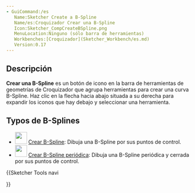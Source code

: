 ```yaml
---
- GuiCommand:/es
   Name:Sketcher Create a B-Spline
   Name/es:Croquizador Crear una B-Spline
   Icon:Sketcher_CompCreateBSpline.png
   MenuLocation:Ninguno (sólo barra de herramientas)
   Workbenches:[Croquizador](Sketcher_Workbench/es.md)
   Version:0.17
---
```



</div>

## Descripción

**Crear una B-Spline** es un botón de icono en la barra de herramientas de geometrías de Croquizador que agrupa herramientas para crear una curva B-Spline. Haz clic en la flecha hacia abajo situada a su derecha para expandir los iconos que hay debajo y seleccionar una herramienta.

## Typos de B-Splines 

-   <img alt="" src=images/Sketcher_CreateBSpline.svg  style="width:32px;"> [Crear B-Spline](Sketcher_CreateBSpline/es.md): Dibuja una B-Spline por sus puntos de control.
-   <img alt="" src=images/Sketcher_CreatePeriodicBSpline.svg  style="width:32px;"> [Crear B-Spline periódica](Sketcher_CreatePeriodicBSpline/es.md): Dibuja una B-Spline periódica y cerrada por sus puntos de control.





{{Sketcher Tools navi

}} 
